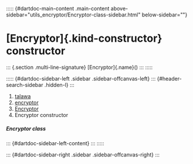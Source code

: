::::: {#dartdoc-main-content .main-content above-sidebar="utils_encryptor/Encryptor-class-sidebar.html" below-sidebar=""}
<div>

# [Encryptor]{.kind-constructor} constructor

</div>

::: {.section .multi-line-signature}
[Encryptor]{.name}()
:::
:::::

::::: {#dartdoc-sidebar-left .sidebar .sidebar-offcanvas-left}
::: {#header-search-sidebar .hidden-l}
:::

1.  [talawa](../../index.html)
2.  [encryptor](../../utils_encryptor/)
3.  [Encryptor](../../utils_encryptor/Encryptor-class.html)
4.  Encryptor constructor

##### Encryptor class

::: {#dartdoc-sidebar-left-content}
:::
:::::

::: {#dartdoc-sidebar-right .sidebar .sidebar-offcanvas-right}
:::
